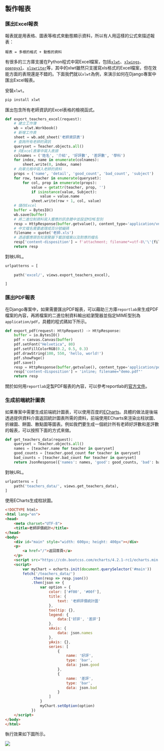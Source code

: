 ## 製作報表

### 匯出Excel報表

報表就是用表格、圖表等格式來動態顯示資料，所以有人用這樣的公式來描述報表：

```
報表 = 多樣的格式 + 動態的資料
```

有很多的三方庫支援在Python程式中寫Excel檔案，包括[`xlwt`](<https://xlwt.readthedocs.io/en/latest/>)、[`xlwings`](<https://docs.xlwings.org/en/latest/quickstart.html>)、[`openpyxl`](<https://openpyxl.readthedocs.io/en/latest/>)、[`xlswriter`](<https://xlsxwriter.readthedocs.io/>)等，其中的xlwt雖然只支援寫xls格式的Excel檔案，但在效能方面的表現還是不錯的。下面我們就以`xlwt`為例，來演示如何在Django專案中匯出Excel報表。

安裝`xlwt`。

```Bash
pip install xlwt
```

匯出包含所有老師資訊的Excel表格的檢視函式。

```Python
def export_teachers_excel(request):
    # 建立工作簿
    wb = xlwt.Workbook()
    # 新增工作表
    sheet = wb.add_sheet('老師資訊表')
    # 查詢所有老師的資訊
    queryset = Teacher.objects.all()
    # 向Excel表單中寫入表頭
    colnames = ('姓名', '介紹', '好評數', '差評數', '學科')
    for index, name in enumerate(colnames):
        sheet.write(0, index, name)
    # 向單元格中寫入老師的資料
    props = ('name', 'detail', 'good_count', 'bad_count', 'subject')
    for row, teacher in enumerate(queryset):
        for col, prop in enumerate(props):
            value = getattr(teacher, prop, '')
            if isinstance(value, Subject):
                value = value.name
            sheet.write(row + 1, col, value)
    # 儲存Excel
    buffer = BytesIO()
    wb.save(buffer)
    # 將二進位制資料寫入響應的訊息體中並設定MIME型別
    resp = HttpResponse(buffer.getvalue(), content_type='application/vnd.ms-excel')
    # 中文檔名需要處理成百分號編碼
    filename = quote('老師.xls')
    # 透過響應頭告知瀏覽器下載該檔案以及對應的檔名
    resp['content-disposition'] = f'attachment; filename*=utf-8\'\'{filename}'
    return resp
```

對映URL。

```Python
urlpatterns = [
    
    path('excel/', views.export_teachers_excel),
    
]
```

### 匯出PDF報表

在Django專案中，如果需要匯出PDF報表，可以藉助三方庫`reportlab`來生成PDF檔案的內容，再將檔案的二進位制資料輸出給瀏覽器並指定MIME型別為`application/pdf`，具體的程式碼如下所示。

```Python
def export_pdf(request: HttpRequest) -> HttpResponse:
    buffer = io.BytesIO()
    pdf = canvas.Canvas(buffer)
    pdf.setFont("Helvetica", 80)
    pdf.setFillColorRGB(0.2, 0.5, 0.3)
    pdf.drawString(100, 550, 'hello, world!')
    pdf.showPage()
    pdf.save()
    resp = HttpResponse(buffer.getvalue(), content_type='application/pdf')
    resp['content-disposition'] = 'inline; filename="demo.pdf"'
    return resp
```

關於如何用`reportlab`定製PDF報表的內容，可以參考reportlab的[官方文件](https://www.reportlab.com/docs/reportlab-userguide.pdf)。

### 生成前端統計圖表

如果專案中需要生成前端統計圖表，可以使用百度的[ECharts](<https://echarts.baidu.com/>)。具體的做法是後端透過提供資料介面返回統計圖表所需的資料，前端使用ECharts來渲染出柱狀圖、折線圖、餅圖、散點圖等圖表。例如我們要生成一個統計所有老師好評數和差評數的報表，可以按照下面的方式來做。

```Python
def get_teachers_data(request):
    queryset = Teacher.objects.all()
    names = [teacher.name for teacher in queryset]
    good_counts = [teacher.good_count for teacher in queryset]
    bad_counts = [teacher.bad_count for teacher in queryset]
    return JsonResponse({'names': names, 'good': good_counts, 'bad': bad_counts})
```

對映URL。

```Python
urlpatterns = [
    path('teachers_data/', views.get_teachers_data),
]
```

使用ECharts生成柱狀圖。

```HTML
<!DOCTYPE html>
<html lang="en">
<head>
    <meta charset="UTF-8">
    <title>老師評價統計</title>
</head>
<body>
    <div id="main" style="width: 600px; height: 400px"></div>
    <p>
        <a href="/">返回首頁</a>
    </p>
    <script src="https://cdn.bootcss.com/echarts/4.2.1-rc1/echarts.min.js"></script>
    <script>
        var myChart = echarts.init(document.querySelector('#main'))
        fetch('/teachers_data/')
            .then(resp => resp.json())
            .then(json => {
                var option = {
                    color: ['#f00', '#00f'],
                    title: {
                        text: '老師評價統計圖'
                    },
                    tooltip: {},
                    legend: {
                        data:['好評', '差評']
                    },
                    xAxis: {
                        data: json.names
                    },
                    yAxis: {},
                    series: [
                        {
                            name: '好評',
                            type: 'bar',
                            data: json.good
                        },
                        {
                            name: '差評',
                            type: 'bar',
                            data: json.bad
                        }
                    ]
                }
                myChart.setOption(option)
            })
    </script>
</body>
</html>
```

執行效果如下圖所示。

![](./res/echarts_bar_graph.png)
